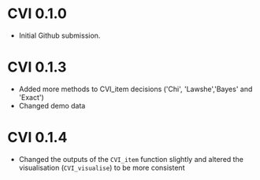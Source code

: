 # CVI 0.1.0

* Initial Github submission.

# CVI 0.1.3

* Added more methods to CVI_item decisions ('Chi', 'Lawshe','Bayes' and 'Exact')
* Changed demo data

# CVI 0.1.4

* Changed the outputs of the `CVI_item` function slightly and altered the visualisation (`CVI_visualise`) to be more consistent